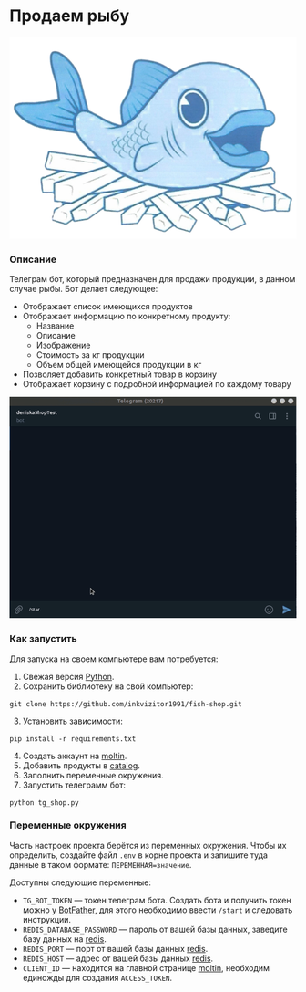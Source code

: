 # Продаем рыбу

![alt text](fish.png)

### Описание
Телеграм бот, который предназначен для продажи продукции, в данном случае рыбы.
Бот делает следующее:
- Отображает список имеющихся продуктов
- Отображает информацию по конкретному продукту:
   - Название
   - Описание 
   - Изображение
   - Стоимость за кг продукции
   - Объем общей имеющейся продукции в кг
- Позволяет добавить конкретный товар в корзину
- Отображает корзину с подробной информацией по каждому товару

![alt text](bot.gif)


### Как запустить
Для запуска на своем компьютере вам потребуется:

1. Свежая версия [Python](https://www.python.org).
2. Сохранить библиотеку на свой компьютер:
```
git clone https://github.com/inkvizitor1991/fish-shop.git
``` 
3. Установить зависимости:
```
pip install -r requirements.txt
``` 
4. Создать аккаунт на [moltin](https://www.elasticpath.com/). 
5. Добавить продукты в [catalog](https://euwest.cm.elasticpath.com/legacy-catalog).
6. Заполнить переменные окружения.
7. Запустить телеграмм бот:
```
python tg_shop.py
```
### Переменные окружения

Часть настроек проекта берётся из переменных окружения. Чтобы их определить, создайте файл `.env` в корне проекта и запишите туда данные в таком формате: `ПЕРЕМЕННАЯ=значение`.

Доступны следующие переменные:
- `TG_BOT_TOKEN` — токен телеграм бота. Создать бота и получить токен можно у [BotFather](https://telegram.me/BotFather), для этого необходимо ввести `/start` и следовать инструкции.
- `REDIS_DATABASE_PASSWORD` — пароль от вашей базы данных, заведите базу данных на [redis](https://redis.com/).
- `REDIS_PORT` — порт от вашей базы данных [redis](https://redis.com/).
- `REDIS_HOST` — адрес от вашей базы данных [redis](https://redis.com/).
- `CLIENT_ID` — находится на главной странице [moltin](https://euwest.cm.elasticpath.com/), необходим единожды для создания `ACCESS_TOKEN`.
